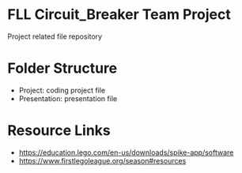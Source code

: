 # FLL Circuit_Breaker Team Project

Project related file repository

# Folder Structure

- Project: coding project file
- Presentation: presentation file

# Resource Links

- https://education.lego.com/en-us/downloads/spike-app/software
- https://www.firstlegoleague.org/season#resources
